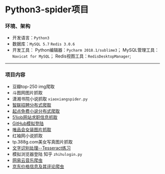 # Python3-spider项目

### 环境、架构
- 开发语言：`Python3`
- 数据库：`MySQL 5.7` `Redis 3.0.6`
- 开发工具：
           Python编辑器：`Pycharm 2018.1/sublime3`；
           MySQL管理工具：`Navicat for MySQL`；
           Redis视图工具：`RedisDesktopManager`;
**********
### 项目内容
- 豆瓣top-250 img爬取
- 斗图网图片抓取
- 潇湘书院小说抓取  `xiaoxiangspider.py`
- [智联招聘分布式爬取](https://github.com/HAOyanWEI24/Crawler/tree/master/scrapy-redis_zhilian)
- [起点免费小说分布式爬取](https://github.com/HAOyanWEI24/Crawler/tree/master/novel)
- [51job网站求职信息抓取](https://github.com/HAOyanWEI24/Crawler/tree/master/job51)
- [GitHub模拟登陆](https://github.com/HAOyanWEI24/Crawler/tree/master/gitLogin)
- [唯品会女装图片抓取](https://github.com/HAOyanWEI24/Crawler/tree/master/%E5%94%AF%E5%93%81%E4%BC%9A%E5%A5%B3%E8%A3%85%E5%9B%BE%E7%89%87%E6%8A%93%E5%8F%96)
- 红袖网小说抓取
- tp.388g.com美女写真图片抓取
- [文字识别处理--Tesseract练习 ](https://github.com/HAOyanWEI24/Crawler/tree/master/verify)
- 模拟浏览器登陆 知乎 `zhihulogin.py`
- [网易云音乐爬虫](https://github.com/HAOyanWEI24/Crawler/tree/master/music163-master)
- [京东价格信息及其评论爬虫](https://github.com/HAOyanWEI24/Crawler/tree/master/jingdongspider)
